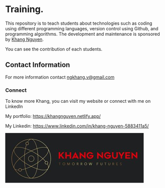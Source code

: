 # Training. 

This repository is to teach students about technologies such as coding using different programming languages, version control using Github, and programming algorithms. The development and maintenance is sponsored by [Khang Nguyen](https://khangnguyen.netlify.app/).

You can see the contribution of each students.

## Contact Information

For more information contact ngkhang.v@gmail.com

### Connect

To know more Khang, you can visit my website or connect with me on LinkedIn

My portfolio: https://khangnguyen.netlify.app/

My Linkedin: https://www.linkedin.com/in/khang-nguyen-5883411a5/

<p class="aligncenter">
    <img src="./imgs/khangnguyen.JPG" alt="centered image" />
</p>
